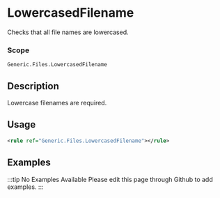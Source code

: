 # LowercasedFilename

Checks that all file names are lowercased.

### Scope

`Generic.Files.LowercasedFilename`

## Description

Lowercase filenames are required.

## Usage

```xml
<rule ref="Generic.Files.LowercasedFilename"></rule>
```

## Examples

:::tip No Examples Available
Please edit this page through Github to add examples.
:::